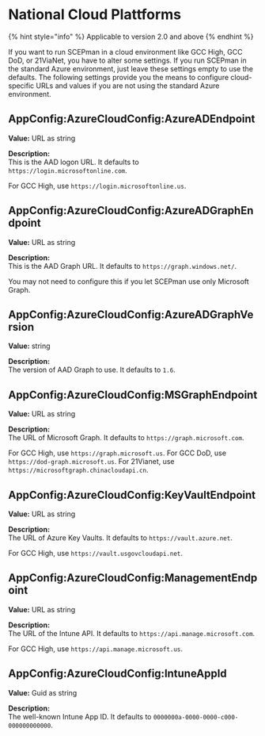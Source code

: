 # National Cloud Plattforms

{% hint style="info" %}
Applicable to version 2.0 and above
{% endhint %}

If you want to run SCEPman in a cloud environment like GCC High, GCC DoD, or 21ViaNet, you have to alter some settings. If you run SCEPman in the standard Azure environment, just leave these settings empty to use the defaults. The following settings provide you the means to configure cloud-specific URLs and values if you are not using the standard Azure environment.

## AppConfig:AzureCloudConfig:AzureADEndpoint

**Value:** URL as string

**Description:**\
This is the AAD logon URL. It defaults to `https://login.microsoftonline.com`.

For GCC High, use `https://login.microsoftonline.us`.

## AppConfig:AzureCloudConfig:AzureADGraphEndpoint

**Value:** URL as string

**Description:**\
This is the AAD Graph URL. It defaults to `https://graph.windows.net/`.

You may not need to configure this if you let SCEPman use only Microsoft Graph.

## AppConfig:AzureCloudConfig:AzureADGraphVersion

**Value:** string

**Description:**\
The version of AAD Graph to use. It defaults to `1.6`.

## AppConfig:AzureCloudConfig:MSGraphEndpoint

**Value:** URL as string

**Description:**\
The URL of Microsoft Graph. It defaults to `https://graph.microsoft.com`.

For GCC High, use `https://graph.microsoft.us`. For GCC DoD, use `https://dod-graph.microsoft.us`. For 21Vianet, use `https://microsoftgraph.chinacloudapi.cn`.

## AppConfig:AzureCloudConfig:KeyVaultEndpoint

**Value:** URL as string

**Description:**\
The URL of Azure Key Vaults. It defaults to `https://vault.azure.net`.

For GCC High, use `https://vault.usgovcloudapi.net`.

## AppConfig:AzureCloudConfig:ManagementEndpoint

**Value:** URL as string

**Description:**\
The URL of the Intune API. It defaults to `https://api.manage.microsoft.com`.

For GCC High, use `https://api.manage.microsoft.us`.

## AppConfig:AzureCloudConfig:IntuneAppId

**Value:** Guid as string

**Description:**\
The well-known Intune App ID. It defaults to `0000000a-0000-0000-c000-000000000000`.
